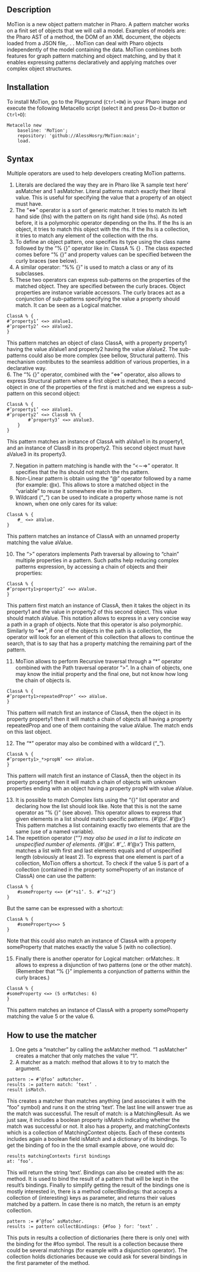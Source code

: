 ## Description

MoTion is a new object pattern matcher in Pharo. A pattern matcher works on a finit set of objects that we will call a model. Examples of  models are: the Pharo AST of a method, the DOM of an XML document, the objects loaded from a JSON file,. . .
MoTion can deal with Pharo objects independently of the model containing the data. 
MoTion combines both features for graph pattern matching and object matching, and by that it enables expressing patterns declaratively and applying matches over complex object structures.

## Installation
To install MoTion, go to the Playground (`Ctrl+OW`) in your Pharo image and execute the following Metacello script (select it and press Do-it button or `Ctrl+D`):

```Smalltalk
Metacello new
    baseline: 'MoTion';
    repository: 'github://AlessHosry/MoTion:main';
    load.
```

## Syntax

Multiple operators are used to help developers creating MoTion patterns.
1. Literals are declared the way they are in Pharo like ’A sample text here’ asMatcher and 1 asMatcher. 
Literal patterns match exactly their literal value. This is useful for specifying the value that a property of an object must have.
2. The “<=>” operator is a sort of generic matcher. It tries to match its left hand side (lhs) with the pattern on its right hand side (rhs).
As noted before, it is a polymorphic operator depending on the lhs. If the lhs is an object, it tries to match this object with the rhs. If the lhs is a
collection, it tries to match any element of the collection with the rhs.
3. To define an object pattern, one specifies its type using the class name followed by the “\% {}” operator like in: ClassA \% {} . The class expected comes before “\% {}” and property values can be specified between the curly braces (see below).
4. A similar operator: “\%\% {}” is used to match a class or any of its subclasses.
5. These two operators can express sub-patterns on the properties of the matched object. They are specified between the curly braces. Object properties are instance variable accessors. The curly braces act as a conjunction of sub-patterns specifying the value a property should match. It can be seen as a Logical matcher.
```Smalltalk
ClassA % {
#’property1’ <=> aValue1.
#’property2’ <=> aValue2.
}
```
This pattern matches an object of class ClassA, with a property property1 having the value aValue1 and property2 having the value aValue2.
The sub-patterns could also be more complex (see bellow, Structural pattern).
This mechanism contributes to the seamless addition of various properties, in a declarative way.   
6. The “\% {}” operator, combined with the “<=>” operator, also allows to express Structural pattern where a first object is matched, then a second object in one of the properties of the first is matched and we express a sub-pattern on this second object:
```Smalltalk
ClassA % {
#’property1’ <=> aValue1.
#’property2’ <=> ClassB %% {
        #’property3’ <=> aValue3.
    }
}
```
This pattern matches an instance of ClassA with aValue1 in its property1, and an instance of ClassB in its property2. This second object
must have aValue3 in its property3. 

7. Negation in pattern matching is handle with the “<∼=>” operator. It specifies that the lhs should not match the rhs pattern.
8. Non-Linear pattern is obtain using the “@” operator followed by a name (for example: @x). This allows to store a matched object in the “variable” to reuse it somewhere else in the pattern. 
9. Wildcard (“_”) can be used to indicate a property whose name is not known, when one only cares for its value:
```Smalltalk
ClassA % {
    #_ <=> aValue.
}
```
This pattern matches an instance of ClassA with an unnamed property matching the value aValue. 

10. The “>” operators implements Path traversal by allowing to “chain” multiple properties in a pattern. Such paths help reducing complex patterns expression, by accessing a chain of objects and their properties:
```Smalltalk
ClassA % {
#’property1>property2’ <=> aValue.
}
```
This pattern first match an instance of ClassA, then it takes the object in its property1 and the value in property2 of this second object. This value should match aValue. This notation allows to express in a very concise way a path in a graph of objects. Note that this operator is also polymorphic. Similarly to “<=>”, if one of the objects in the path is a collection, the operator will look for an element of this collection that allows to continue the search, that is to say that has a property matching the remaining part of the pattern.

11. MoTion allows to perform Recursive traversal through a “*” operator combined with the Path traversal operator “>”. In a chain of objects, one may know the initial property and the final one, but not know how long the chain of objects is.
```Smalltalk
ClassA % {
#’property1>repeatedProp*’ <=> aValue.
}
```
This pattern will match first an instance of ClassA, then the object in its property property1 then it will match a chain of objects all having a property repeatedProp and one of them containing the value aValue. The match ends on this last
object.

12. The “*” operator may also be combined with a wildcard (“_”).
```Smalltalk
ClassA % {
#’property1>_*>propN’ <=> aValue.
}
```
This pattern will match first an instance of ClassA, then the object in its property property1 then it will match a chain of objects with unknown properties ending with an object having a property propN with value aValue.

13. It is possible to match Complex lists using the “{}” list operator and declaring how the list should look like. Note that this is not the same operator as “\% {}” (see above). This operator allows to express that given elements in a list should match specific patterns. 
{\#’@x’. \#’@x’} This pattern matches a list containing exactly two elements that are the same (use of a named variable).
14. The repetition operator (“*”) may also be used in a list to indicate an unspecified number of elements.
{#’@x’. #’*_’. #’@x’} This pattern, matches a list with first and last elements equals and of unspecified length (obviously at least 2).
To express that one element is part of a collection, MoTion offers a shortcut. To check if the value 5 is part of a collection (contained in the property someProperty of an instance of ClassA) one can use the pattern:
```Smalltalk
ClassA % {
    #someProperty <=> {#’*s1’. 5. #’*s2’}
}
```
But the same can be expressed with a shortcut:
```Smalltalk
ClassA % {
    #someProperty<=> 5
}
```
Note that this could also match an instance of ClassA with a property someProperty that matches exactly the value 5 (with no collection).

15. Finally there is another operator for Logical matcher:  orMatches:. It allows to express a disjunction of two patterns (one or the other match). (Remember that “\% {}” implements a conjunction of patterns within the curly braces.)
```Smalltalk
ClassA % {
#someProperty <=> (5 orMatches: 6)
}
```
This pattern matches an instance of ClassA with a property someProperty matching the value 5 or the value 6.

## How to use the matcher

1. One gets a “matcher” by calling the asMatcher
method. 
“1 asMatcher” creates a matcher that only matches the value “1”.
2. A matcher as a match: method that allows it to try to match the argument.
```Smalltalk
pattern := #’@foo’ asMatcher.
results := pattern match: ’text’ .
result isMatch.
```
This creates a matcher than matches anything (and associates it with the “foo” symbol) and runs it on the string ’text’. The last line will answer true as the match was successful.
The result of match: is a MatchingResult. 
As we just saw, it includes a boolean property isMatch indicating whether the match was successful or not. It also has a property, and matchingContexts which is a collection of MatchingContext objects. Each of these contexts
includes again a boolean field isMatch and a dictionary of its bindings.
To get the binding of foo in the the small example
above, one would do:
```Smalltalk
results matchingContexts first bindings
at: ’foo’.
```
This will return the string ’text’. Bindings can also be created with the as: method. 
It is used to bind the result of a pattern that will be kept in the result’s bindings. 
Finally to simplify getting the result of the bindings one is mostly interested in, there is a method collectBindings: that accepts a collection of (interesting) keys as parameter, and returns their values matched by a pattern.
In case there is no match, the return is an empty collection.
```Smalltalk
pattern := #’@foo’ asMatcher.
results := pattern collectBindings: {#foo } for: ’text’ .
```
This puts in results a collection of dictionaries (here there is only one) with the binding for the #foo symbol.
The result is a collection because there could be several matchings (for example with a disjunction operator). The collection holds dictionaries because we could ask for several bindings in the first parameter of the method.

 
